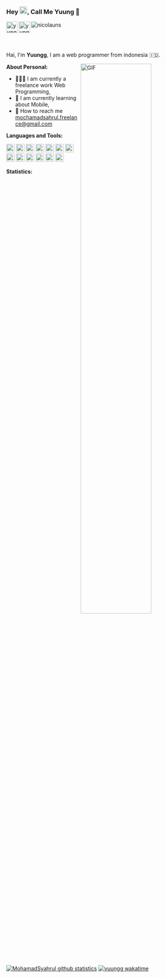 ### Hey <img src="https://raw.githubusercontent.com/kaueMarques/kaueMarques/master/hi.gif" width="20px">, Call Me Yuung 🧑

<a href="https://www.instagram.com/yuuunggg_">
  <img align="left" alt="yungInstagram" width="30px"
    src="https://img.icons8.com/material-outlined/192/ffffff/instagram-new--v1.png" />
</a>

<a href="https://www.linkedin.com/in/mochamad-syahrul-samsudin-bb06891a5/">
  <img align="left" alt="yungLinkein" width="30px"
    src="https://img.icons8.com/ios-glyphs/120/ffffff/linkedin.png" />
</a>

<p align="left"><img src="https://komarev.com/ghpvc/?username=mohamadsyahrul" alt="nicolauns" /></p>
<br>
<br>


Hai, I'm **Yuungg**, I am a web programmer from indonesia 🇮🇩.

<img width="61%" align="right" alt="GIF" src="https://www.sagaratechnology.com/blog/wp-content/uploads/2020/09/4.gif" />

**About Personal:**

+ 👨🏽‍💻 I am currently a freelance work Web Programming,
+ 📱 I am currently learning about Mobile,
+ 📧 How to reach me mochamadsahrul.freelance@gmail.com


**Languages and Tools:**

<code><img height="22"
    src="https://github.com/topics/laravel"></code>
<code><img height="22"
    src="https://github.com/topics/php"></code>
    <code><img height="22"
    src="https://github.com/topics/codeigniter"></code>
<code><img height="22"
    src="https://github.com/topics/tailwind"></code>
<code><img height="22"
    src="https://github.com/topics/bootstrap"></code>
<code><img height="22"
    src="https://github.com/topics/javascript"></code>
<code><img height="22"
    src="https://github.com/topics/vue"></code>
<code><img height="22"
    src="https://github.com/topics/flutter"></code>
<code><img height="22"
    src="https://github.com/topics/mysql"></code>
<code><img height="22"
    src="https://github.com/topics/terminal"></code>
<code><img height="22"
    src="https://github.com/topics/sass"></code>
<code><img height="22"
    src="https://github.com/topics/git"></code>
    <code><img height="22"
    src="https://github.com/topics/figma"></code>

**Statistics:**
<p align="left">
<a href="https://github.com/MohamadSyahrul?tab=repositories" target="blank"><img src="https://github-readme-stats.vercel.app/api?username=MohamadSyahrul&show_icons=true&count_private=true&include_all_commits=true" alt="MohamadSyahrul github statistics"/></a>
<a href="https://wakatime.com/@mohamadsyahrul" target="blank"><img src="https://github-readme-stats.vercel.app/api/wakatime?username=mohamadsyahrul&layout=compact" alt="yuungg wakatime " /></a>
</p>